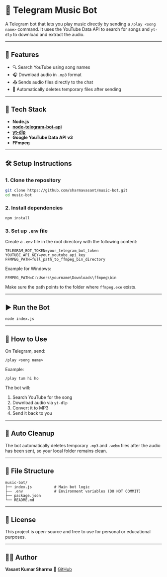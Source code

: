 # 🎵 Telegram Music Bot

A Telegram bot that lets you play music directly by sending a `/play <song name>` command. It uses the YouTube Data API to search for songs and `yt-dlp` to download and extract the audio.

---

## 🚀 Features

- 🔍 Search YouTube using song names
- 🎧 Download audio in `.mp3` format
- 📤 Sends audio files directly to the chat
- 🧹 Automatically deletes temporary files after sending

---

## 🧰 Tech Stack

- **Node.js**
- **[node-telegram-bot-api](https://github.com/yagop/node-telegram-bot-api)**
- **[yt-dlp](https://github.com/yt-dlp/yt-dlp)**
- **Google YouTube Data API v3**
- **FFmpeg**

---

## 🛠️ Setup Instructions

### 1. Clone the repository

```bash
git clone https://github.com/sharmavasant/music-bot.git
cd music-bot
````

### 2. Install dependencies

```bash
npm install
```

### 3. Set up `.env` file

Create a `.env` file in the root directory with the following content:

```env
TELEGRAM_BOT_TOKEN=your_telegram_bot_token
YOUTUBE_API_KEY=your_youtube_api_key
FFMPEG_PATH=full_path_to_ffmpeg_bin_directory
```

Example for Windows:

```env
FFMPEG_PATH=C:\Users\yourname\Downloads\ffmpeg\bin
```

Make sure the path points to the folder where `ffmpeg.exe` exists.

---

## ▶️ Run the Bot

```bash
node index.js
```

---

## 💬 How to Use

On Telegram, send:

```
/play <song name>
```

Example:

```
/play tum hi ho
```

The bot will:

1. Search YouTube for the song
2. Download audio via `yt-dlp`
3. Convert it to MP3
4. Send it back to you

---

## 🧹 Auto Cleanup

The bot automatically deletes temporary `.mp3` and `.webm` files after the audio has been sent, so your local folder remains clean.

---

## 📁 File Structure

```
music-bot/
├── index.js          # Main bot logic
├── .env              # Environment variables (DO NOT COMMIT)
├── package.json
└── README.md
```

---

## 📜 License

This project is open-source and free to use for personal or educational purposes.

---

## 🙋‍♂️ Author

**Vasant Kumar Sharma**
🔗 [GitHub](https://github.com/sharmavasant)


